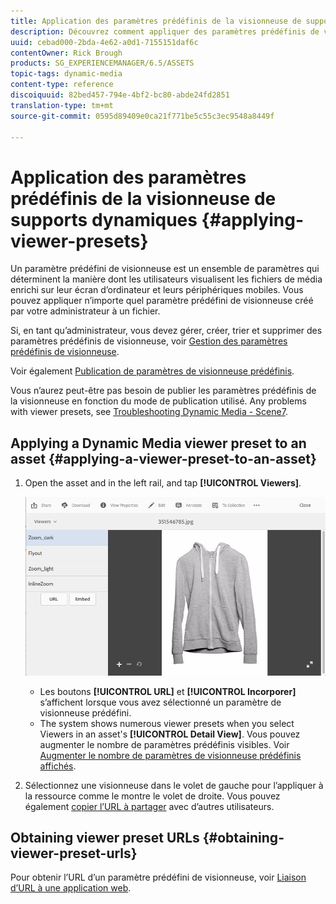 ```yaml
---
title: Application des paramètres prédéfinis de la visionneuse de supports dynamiques
description: Découvrez comment appliquer des paramètres prédéfinis de visionneuse dans Contenu multimédia dynamique
uuid: cebad000-2bda-4e62-a0d1-7155151daf6c
contentOwner: Rick Brough
products: SG_EXPERIENCEMANAGER/6.5/ASSETS
topic-tags: dynamic-media
content-type: reference
discoiquuid: 82bed457-794e-4bf2-bc80-abde24fd2851
translation-type: tm+mt
source-git-commit: 0595d89409e0ca21f771be5c55c3ec9548a8449f

---
```



# Application des paramètres prédéfinis de la visionneuse de supports dynamiques {#applying-viewer-presets}

Un paramètre prédéfini de visionneuse est un ensemble de paramètres qui déterminent la manière dont les utilisateurs visualisent les fichiers de média enrichi sur leur écran d’ordinateur et leurs périphériques mobiles. Vous pouvez appliquer n’importe quel paramètre prédéfini de visionneuse créé par votre administrateur à un fichier.

Si, en tant qu’administrateur, vous devez gérer, créer, trier et supprimer des paramètres prédéfinis de visionneuse, voir [Gestion des paramètres prédéfinis de visionneuse](managing-viewer-presets.md).

Voir également [Publication de paramètres de visionneuse prédéfinis](managing-viewer-presets.md#publishing-viewer-presets).

Vous n’aurez peut-être pas besoin de publier les paramètres prédéfinis de la visionneuse en fonction du mode de publication utilisé.
Any problems with viewer presets, see [Troubleshooting Dynamic Media - Scene7](troubleshoot-dms7.md#viewers).

## Applying a Dynamic Media viewer preset to an asset {#applying-a-viewer-preset-to-an-asset}

1. Open the asset and in the left rail, and tap **[!UICONTROL Viewers]**.

   ![chlimage_1-104](assets/chlimage_1-104.png)

   * Les boutons **[!UICONTROL URL]** et **[!UICONTROL Incorporer]** s’affichent lorsque vous avez sélectionné un paramètre de visionneuse prédéfini.
   * The system shows numerous viewer presets when you select Viewers in an asset&#39;s **[!UICONTROL Detail View]**. Vous pouvez augmenter le nombre de paramètres prédéfinis visibles. Voir [Augmenter le nombre de paramètres de visionneuse prédéfinis affichés](managing-viewer-presets.md).

1. Sélectionnez une visionneuse dans le volet de gauche pour l’appliquer à la ressource comme le montre le volet de droite. Vous pouvez également [copier l’URL à partager](linking-urls-to-yourwebapplication.md) avec d’autres utilisateurs.

## Obtaining viewer preset URLs {#obtaining-viewer-preset-urls}

Pour obtenir l’URL d’un paramètre prédéfini de visionneuse, voir [Liaison d’URL à une application web](linking-urls-to-yourwebapplication.md).
